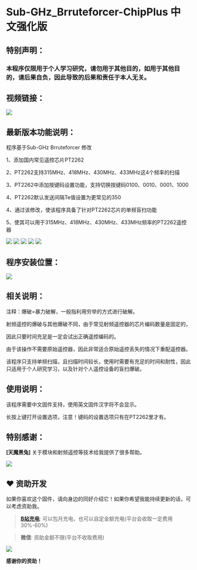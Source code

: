 # Sub-GHz_Brruteforcer-ChipPlus 中文强化版

<h2>特别声明：</h2>

<h3>本程序仅限用于个人学习研究，请勿用于其他目的，如用于其他目的，请后果自负，因此导致的后果和责任于本人无关。</h3>

<h2>视频链接：</h2>

[<img src="assets/video.png">](https://www.bilibili.com/video/BV1R1421k7s2)

<h2>最新版本功能说明：</h2>

程序基于Sub-GHz Brruteforcer 修改

1、添加国内常见遥控芯片PT2262

2、PT2262支持315MHz、418MHz、430MHz、433MHz这4个频率的扫描

3、PT2262中添加按键码设置功能，支持切换按键码0100、0010、0001、1000

4、PT2262默认发送间隔Te值设置为更常见的350

4、通过该修改，使该程序具备了针对PT2262芯片的单频盲扫功能

5、使其可以用于315MHz、418MHz、430MHz、433MHz频率的PT2262遥控器

<img src="assets/Screenshot-001.png">
<img src="assets/Screenshot-002.png">
<img src="assets/Screenshot-003.png">
<img src="assets/Screenshot-004.png">
<img src="assets/Screenshot-005.png">

<h2>程序安装位置：</h2>

<img src="assets/Install_Path.png">

<h2>相关说明：</h2>

注释：爆破=暴力破解，一般指利用穷举的方式进行破解。

射频遥控的爆破与其他爆破不同，由于常见射频遥控器的芯片编码数量是固定的，

因此只要时间充足是一定会试出正确遥控编码的。

由于该操作不需要原始遥控器，因此非常适合原始遥控丢失的情况下重配遥控器。

该程序只支持单频扫描，且扫描时间较长，使用时需要有充足的时间和耐性，因此只适用于个人研究学习，以及针对个人遥控设备的盲扫爆破。

<h2>使用说明：</h2>
该程序需要中文固件支持，使用英文固件汉字将不会显示。

长按上键打开设置选项，注意！键码的设置选项只有在PT2262里才有。

<h2>特别感谢：</h2>

<b>[天魔黑兔]</b>
关于模块和射频遥控等技术给我提供了很多帮助。

<img src="assets/Screenshot-006.png">

## ❤️ 资助开发
如果你喜欢这个固件，请向身边的同好介绍它！如果你希望我能持续更新的话，可以考虑资助我。

> **[B站充电](https://space.bilibili.com/404214439)**: 可以包月充电，也可以自定金额充电(平台会收取一定费用30%-60%)

> **微信**: 资助金额不限(平台不收取费用)

<img src="assets/weixin.png">

**感谢你的资助！**
